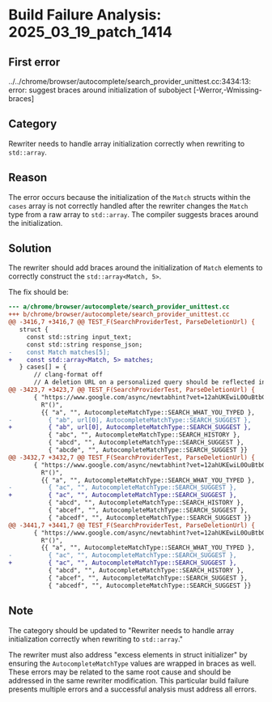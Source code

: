 # Build Failure Analysis: 2025_03_19_patch_1414

## First error

../../chrome/browser/autocomplete/search_provider_unittest.cc:3434:13: error: suggest braces around initialization of subobject [-Werror,-Wmissing-braces]

## Category
Rewriter needs to handle array initialization correctly when rewriting to `std::array`.

## Reason
The error occurs because the initialization of the `Match` structs within the `cases` array is not correctly handled after the rewriter changes the `Match` type from a raw array to `std::array`. The compiler suggests braces around the initialization.

## Solution
The rewriter should add braces around the initialization of `Match` elements to correctly construct the `std::array<Match, 5>`.

The fix should be:

```diff
--- a/chrome/browser/autocomplete/search_provider_unittest.cc
+++ b/chrome/browser/autocomplete/search_provider_unittest.cc
@@ -3416,7 +3416,7 @@ TEST_F(SearchProviderTest, ParseDeletionUrl) {
   struct {
     const std::string input_text;
     const std::string response_json;
-    const Match matches[5];
+    const std::array<Match, 5> matches;
   } cases[] = {
       // clang-format off
       // A deletion URL on a personalized query should be reflected in the
@@ -3423,7 +3423,7 @@ TEST_F(SearchProviderTest, ParseDeletionUrl) {
       { "https://www.google.com/async/newtabhint?vet=12ahUKEwiL0OuBtbGFAxU",
         R"()",
         {{ "a", "", AutocompleteMatchType::SEARCH_WHAT_YOU_TYPED },
-          { "ab", url[0], AutocompleteMatchType::SEARCH_SUGGEST },
+          { "ab", url[0], AutocompleteMatchType::SEARCH_SUGGEST },
           { "abc", "", AutocompleteMatchType::SEARCH_HISTORY },
           { "abcd", "", AutocompleteMatchType::SEARCH_SUGGEST },
           { "abcde", "", AutocompleteMatchType::SEARCH_SUGGEST }}
@@ -3432,7 +3432,7 @@ TEST_F(SearchProviderTest, ParseDeletionUrl) {
       { "https://www.google.com/async/newtabhint?vet=12ahUKEwiL0OuBtbGFAxU",
         R"()",
         {{ "a", "", AutocompleteMatchType::SEARCH_WHAT_YOU_TYPED },
-          { "ac", "", AutocompleteMatchType::SEARCH_SUGGEST },
+          { "ac", "", AutocompleteMatchType::SEARCH_SUGGEST },
           { "abcd", "", AutocompleteMatchType::SEARCH_HISTORY },
           { "abcef", "", AutocompleteMatchType::SEARCH_SUGGEST },
           { "abcedf", "", AutocompleteMatchType::SEARCH_SUGGEST }}
@@ -3441,7 +3441,7 @@ TEST_F(SearchProviderTest, ParseDeletionUrl) {
       { "https://www.google.com/async/newtabhint?vet=12ahUKEwiL0OuBtbGFAxU",
         R"()",
         {{ "a", "", AutocompleteMatchType::SEARCH_WHAT_YOU_TYPED },
-          { "ac", "", AutocompleteMatchType::SEARCH_SUGGEST },
+          { "ac", "", AutocompleteMatchType::SEARCH_SUGGEST },
           { "abcd", "", AutocompleteMatchType::SEARCH_HISTORY },
           { "abcef", "", AutocompleteMatchType::SEARCH_SUGGEST },
           { "abcedf", "", AutocompleteMatchType::SEARCH_SUGGEST }}

```

## Note
The category should be updated to "Rewriter needs to handle array initialization correctly when rewriting to `std::array`."

The rewriter must also address "excess elements in struct initializer" by ensuring the `AutocompleteMatchType` values are wrapped in braces as well. These errors may be related to the same root cause and should be addressed in the same rewriter modification. This particular build failure presents multiple errors and a successful analysis must address all errors.